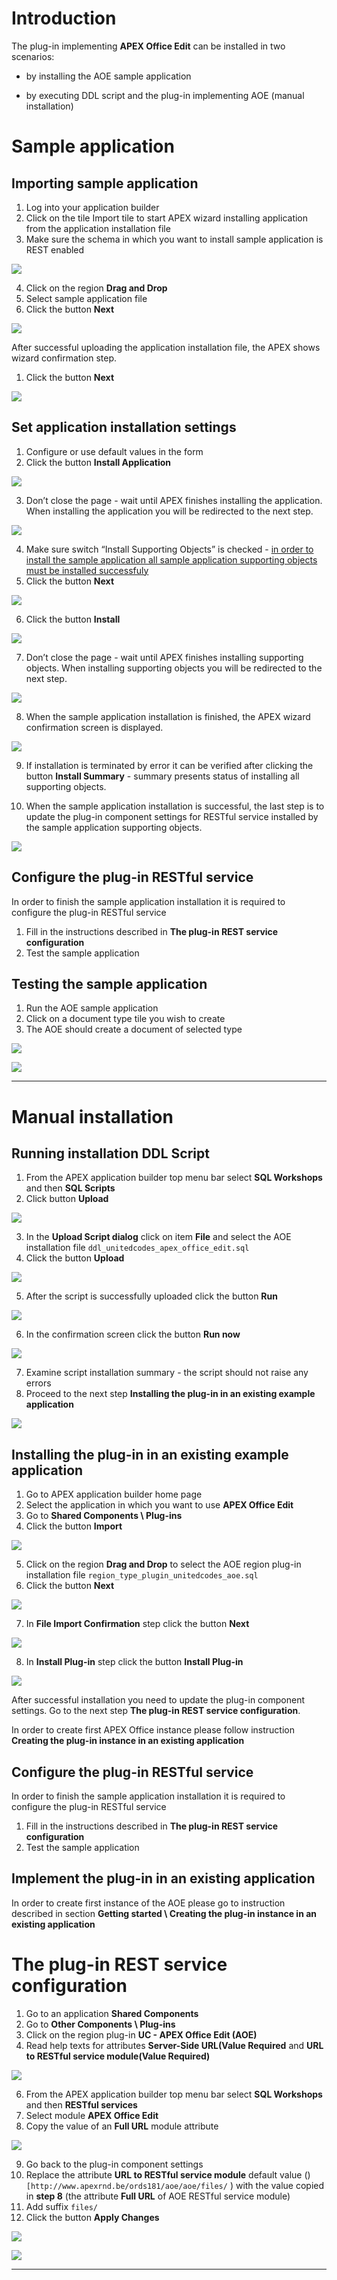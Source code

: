 # Introduction

The plug-in implementing **APEX Office Edit** can be installed in two scenarios:

*   by installing the AOE sample application 
    
*   by executing DDL script and the plug-in implementing AOE (manual installation)
    

# Sample application

## **Importing sample application**

1. Log into your application builder
2. Click on the tile Import tile to start APEX wizard installing application from the application installation file
3. Make sure the schema in which you want to install sample application is REST enabled

![](https://github.com/United-Codes/apexofficeedit-public/blob/main/images/docs/get_start_imp_sample_app_1.png?raw=true)

4. Click on the region **Drag and Drop**
5. Select sample application file
6. Click the button **Next**

![](https://github.com/United-Codes/apexofficeedit-public/blob/main/images/docs/get_start_imp_sample_app_2.png?raw=true)

After successful uploading the application installation file, the APEX shows wizard confirmation step.

1. Click the button **Next**

![](https://github.com/United-Codes/apexofficeedit-public/blob/main/images/docs/get_start_imp_sample_app_3.png?raw=true)

## Set application installation settings

1. Configure or use default values in the form
2. Click the button **Install Application**

![](https://github.com/United-Codes/apexofficeedit-public/blob/main/images/docs/get_start_imp_sample_app_4.png?raw=true)

3. Don’t close the page - wait until APEX finishes installing the application. When installing the application you will be redirected to the next step.

![](https://github.com/United-Codes/apexofficeedit-public/blob/main/images/docs/get_start_imp_sample_app_5.png?raw=true)

4. Make sure switch “Install Supporting Objects” is checked - <u>in order to install the sample application all sample application supporting objects must be installed successfuly</u>
5. Click the button **Next**

![](https://github.com/United-Codes/apexofficeedit-public/blob/main/images/docs/get_start_imp_sample_app_6.png?raw=true)

6. Click the button **Install**

![](https://github.com/United-Codes/apexofficeedit-public/blob/main/images/docs/get_start_imp_sample_app_7.png?raw=true)

7. Don’t close the page - wait until APEX finishes installing supporting objects. When installing supporting objects you will be redirected to the next step.

![](https://github.com/United-Codes/apexofficeedit-public/blob/main/images/docs/get_start_imp_sample_app_8.png?raw=true)

8. When the sample application installation is finished, the APEX wizard confirmation screen is displayed.

![](https://github.com/United-Codes/apexofficeedit-public/blob/main/images/docs/get_start_imp_sample_app_9.png?raw=true)

9. If installation is terminated by error it can be verified after clicking the button **Install Summary** - summary presents status of installing all supporting objects.  

10. When the sample application installation is successful, the last step is to update the plug-in component settings for RESTful service installed by the sample application supporting objects.

![](https://github.com/United-Codes/apexofficeedit-public/blob/main/images/docs/get_start_imp_sample_app_10.png?raw=true)

## Configure the plug-in RESTful service

In order to finish the sample application installation it is required to configure the plug-in RESTful service

1. Fill in the instructions described in **The plug-in REST service configuration**
2. Test the sample application

## Testing the sample application

1. Run the AOE sample application
2. Click on a document type tile you wish to create
3. The AOE should create a document of selected type

![](https://github.com/United-Codes/apexofficeedit-public/blob/main/images/docs/get_start_app_test_1.png?raw=true)

![](https://github.com/United-Codes/apexofficeedit-public/blob/main/images/docs/get_start_app_test_2.png?raw=true)

***

# Manual installation

## Running installation DDL Script

1. From the APEX application builder top menu bar select **SQL Workshops** and then **SQL Scripts**
2. Click button **Upload**

![](https://github.com/United-Codes/apexofficeedit-public/blob/main/images/docs/get_start_manual_script_1.png?raw=true)

3. In the **Upload Script dialog** click on item **File** and select the AOE installation file `ddl_unitedcodes_apex_office_edit.sql`
2. Click the button **Upload**

![](https://github.com/United-Codes/apexofficeedit-public/blob/main/images/docs/get_start_manual_script_2.png?raw=true)

5. After the script is successfully uploaded click the button **Run**

![](https://github.com/United-Codes/apexofficeedit-public/blob/main/images/docs/get_start_manual_script_3.png?raw=true)

6. In the confirmation screen click the button **Run now**

![](https://github.com/United-Codes/apexofficeedit-public/blob/main/images/docs/get_start_manual_script_4.png?raw=true)

7. Examine script installation summary - the script should not raise any errors
7. Proceed to the next step **Installing the plug-in in an existing example application**

![](https://github.com/United-Codes/apexofficeedit-public/blob/main/images/docs/get_start_manual_script_5.png?raw=true)

## Installing the plug-in in an existing example application

1. Go to APEX application builder home page
2. Select the application in which you want to use **APEX Office Edit**
3. Go to **Shared Components \ Plug-ins**
4. Click the button **Import**

![](https://github.com/United-Codes/apexofficeedit-public/blob/main/images/docs/get_start_manual_plug_1.png?raw=true)

5. Click on the region **Drag and Drop** to select the AOE region plug-in installation file `region_type_plugin_unitedcodes_aoe.sql`
6. Click the button **Next**

![](https://github.com/United-Codes/apexofficeedit-public/blob/main/images/docs/get_start_manual_plug_2.png?raw=true)

7. In **File Import Confirmation** step click the button **Next**

![](https://github.com/United-Codes/apexofficeedit-public/blob/main/images/docs/get_start_manual_plug_3.png?raw=true)

8. In **Install Plug-in** step click the button **Install Plug-in**

![](https://github.com/United-Codes/apexofficeedit-public/blob/main/images/docs/get_start_manual_plug_4.png?raw=true)

After successful installation you need to update the plug-in component settings. Go to the next step **The plug-in REST service configuration**.

In order to create first APEX Office instance please follow instruction **Creating the plug-in instance in an existing application**

## Configure the plug-in RESTful service

In order to finish the sample application installation it is required to configure the plug-in RESTful service

1. Fill in the instructions described in **The plug-in REST service configuration**
2. Test the sample application

## Implement the plug-in in an existing application

In order to create first instance of the AOE please go to instruction described in section **Getting started \ Creating the plug-in instance in an existing application**

# The plug-in REST service configuration

1. Go to an application **Shared Components**
2. Go to **Other Components \\ Plug-ins**
3. Click on the region plug-in **UC - APEX Office Edit (AOE)**
4. Read help texts for attributes **Server-Side URL(Value Required** and **URL to RESTful service module(Value Required)**

![](https://github.com/United-Codes/apexofficeedit-public/blob/main/images/docs/get_start_app_plug_comp_1.png?raw=true)

6. From the APEX application builder top menu bar select **SQL Workshops** and then **RESTful services**
7. Select module **APEX Office Edit**
8. Copy the value of an **Full URL** module attribute

![](https://github.com/United-Codes/apexofficeedit-public/blob/main/images/docs/get_start_app_plug_comp_2.png?raw=true)

9. Go back to the plug-in component settings
10. Replace the attribute **URL to RESTful service module** default value ()`[http://www.apexrnd.be/ords181/aoe/aoe/files/` ) with the value copied in **step 8**  (the attribute **Full URL** of AOE RESTful service module)
11. Add suffix `files/`
12. Click the button **Apply Changes**

![](https://github.com/United-Codes/apexofficeedit-public/blob/main/images/docs/get_start_app_plug_comp_3.png?raw=true)

![](https://github.com/United-Codes/apexofficeedit-public/blob/main/images/docs/get_start_app_plug_comp_4.png?raw=true)





***